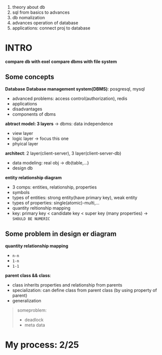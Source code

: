 1. theory about db
2. sql from basics to advances
3. db nomalization
4. advances operation of database
5. applications: connect proj to database

# INTRO
**compare db with exel**
**compare dbms with file system**
## Some concepts
**Database**
**Database management system(DBMS)**: posgresql, mysql
- advanced problems: access control(authorization), redis
- applications
- disadvantages
- components of dbms

**abtract model: 3 layers** → dbms: data independence
- view layer
- logic layer → focus this one
- phyical layer 

**architect**: 2 layer(client-server), 3 layer(client-server-db)

- data modeling: real obj → db(table,...)
- design db

**entity relationship diagram** 
- 3 comps: entities, relationship, properties
- symbols
- types of entities: strong entity(have primary key), weak entity
- types of properties: single(atomic)-multi,...
- quantity reltionship mapping 
- key: primary key < candidate key < super key (many properties) → `SHOULD BE NUMERIC`

## Some problem in design er diagram
**quantity relationship mapping**
- `n-n`
- `1-n`
- `1-1`

**parent class && class**:
- class inherits properties and relationship from parents
- specialization: can define class from parent class (by using property of parent)
- generalization

> someproblem: 
> - deadlock
> - meta data

# My process: 2/25